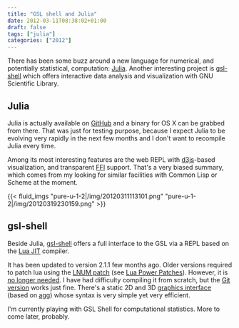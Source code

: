 ```yaml
---
title: "GSL shell and Julia"
date: 2012-03-11T08:38:02+01:00
draft: false
tags: ["julia"]
categories: ["2012"]
---
```


There has been some buzz around a new language for numerical, and potentially statistical, computation: [Julia](http://julialang.org/). Another interesting project is [gsl-shell](http://www.nongnu.org/gsl-shell/) which offers interactive data analysis and visualization with GNU Scientific Library.

## Julia

Julia is actually available on [GitHub](https://github.com/JuliaLang/julia) and a binary for OS X can be grabbed from there. That was just for testing purpose, because I expect Julia to be evolving very rapidly in the next few months and I don't want to recompile Julia every time.

Among its most interesting features are the web REPL with [d3js](http://mbostock.github.com/d3/)-based visualization, and transparent [FFI](http://julialang.org/manual/calling-c-and-fortran-code/) support. That's a very biased summary, which comes from my looking for similar facilities with Common Lisp or Scheme at the moment.

{{< fluid_imgs
  "pure-u-1-2|/img/20120311113101.png"
  "pure-u-1-2|/img/20120319230159.png" >}}

## gsl-shell

Beside Julia, [gsl-shell](http://www.nongnu.org/gsl-shell/) offers a full interface to the GSL via a REPL based on the [Lua JIT](http://luajit.org/) compiler.

It has been updated to version 2.1.1 few months ago. Older versions required to patch lua using the [LNUM patch](http://files.luaforge.net/releases/lnum/lnum) (see [Lua Power Patches](http://lua-users.org/wiki/LuaPowerPatches)). However, it is [no longer needed](http://lua-list.2524044.n2.nabble.com/ANN-GSL-Shell-2-0-beta1-release-td6950022.html). I have had difficulty compiling it from scratch, but the [Git version](http://git.savannah.gnu.org/r/gsl-shell.git) works just fine. There's a static 2D and 3D [graphics interface](http://www.nongnu.org/gsl-shell/doc/graphics.html) (based on [agg](http://www.antigrain.com/)) whose syntax is very simple yet very efficient.

I'm currently playing with GSL Shell for computational statistics. More to come later, probably.